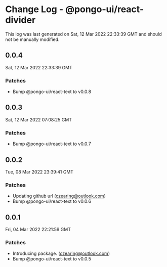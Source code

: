 # Change Log - @pongo-ui/react-divider

This log was last generated on Sat, 12 Mar 2022 22:33:39 GMT and should not be manually modified.

<!-- Start content -->

## 0.0.4

Sat, 12 Mar 2022 22:33:39 GMT

### Patches

- Bump @pongo-ui/react-text to v0.0.8

## 0.0.3

Sat, 12 Mar 2022 07:08:25 GMT

### Patches

- Bump @pongo-ui/react-text to v0.0.7

## 0.0.2

Tue, 08 Mar 2022 23:39:41 GMT

### Patches

- Updating github url (czearing@outlook.com)
- Bump @pongo-ui/react-text to v0.0.6

## 0.0.1

Fri, 04 Mar 2022 22:21:59 GMT

### Patches

- Introducing package. (czearing@outlook.com)
- Bump @pongo-ui/react-text to v0.0.5
